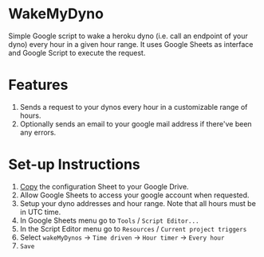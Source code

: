 # WakeMyDyno
Simple Google script to wake a heroku dyno (i.e. call an endpoint of your dyno) every hour in a given hour range.
It uses Google Sheets as interface and Google Script to execute the request.

# Features
1. Sends a request to your dynos every hour in a customizable range of hours.
2. Optionally sends an email to your google mail address if there've been any errors.

# Set-up Instructions
1. [Copy](https://goo.gl/4TR2lZ) the configuration Sheet to your Google Drive.
2. Allow Google Sheets to access your google account when requested.
3. Setup your dyno addresses and hour range. Note that all hours must be in UTC time.
4. In Google Sheets menu go to `Tools` / `Script Editor...`
5. In the Script Editor menu go to `Resources` / `Current project triggers`
6. Select `wakeMyDynos` -> `Time driven` -> `Hour timer` -> `Every hour`
7. `Save`

